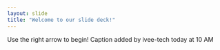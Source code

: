 ```yaml
---
layout: slide
title: "Welcome to our slide deck!"
---
```


Use the right arrow to begin!
Caption added by ivee-tech today at 10 AM

